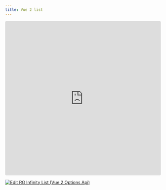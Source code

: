 ```yaml
---
title: Vue 2 list
---
```


<ClientOnly>
<iframe src="https://codesandbox.io/embed/wgd96l?view=preview&module=%2Fsrc%2FApp.vue&hidenavigation=1"
     style="width:100%; height: 500px; border:0; border-radius: 4px; overflow:hidden;"
     title="RG Infinity List (Vue 2 Options Api)"
     allow="accelerometer; ambient-light-sensor; camera; encrypted-media; geolocation; gyroscope; hid; microphone; midi; payment; usb; vr; xr-spatial-tracking"
     sandbox="allow-forms allow-modals allow-popups allow-presentation allow-same-origin allow-scripts"
   ></iframe>
</ClientOnly>

[![Edit RG Infinity List (Vue 2 Options Api)](https://codesandbox.io/static/img/play-codesandbox.svg)](https://codesandbox.io/p/sandbox/rg-infinity-list-vue-2-options-api-wgd96l)